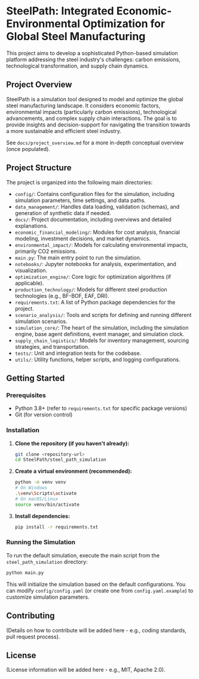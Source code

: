 # SteelPath: Integrated Economic-Environmental Optimization for Global Steel Manufacturing

This project aims to develop a sophisticated Python-based simulation platform addressing the steel industry's challenges: carbon emissions, technological transformation, and supply chain dynamics.

## Project Overview

SteelPath is a simulation tool designed to model and optimize the global steel manufacturing landscape. It considers economic factors, environmental impacts (particularly carbon emissions), technological advancements, and complex supply chain interactions. The goal is to provide insights and decision-support for navigating the transition towards a more sustainable and efficient steel industry.

See `docs/project_overview.md` for a more in-depth conceptual overview (once populated).

## Project Structure

The project is organized into the following main directories:

- `config/`: Contains configuration files for the simulation, including simulation parameters, time settings, and data paths.
- `data_management/`: Handles data loading, validation (schemas), and generation of synthetic data if needed.
- `docs/`: Project documentation, including overviews and detailed explanations.
- `economic_financial_modeling/`: Modules for cost analysis, financial modeling, investment decisions, and market dynamics.
- `environmental_impact/`: Models for calculating environmental impacts, primarily CO2 emissions.
- `main.py`: The main entry point to run the simulation.
- `notebooks/`: Jupyter notebooks for analysis, experimentation, and visualization.
- `optimization_engine/`: Core logic for optimization algorithms (if applicable).
- `production_technology/`: Models for different steel production technologies (e.g., BF-BOF, EAF, DRI).
- `requirements.txt`: A list of Python package dependencies for the project.
- `scenario_analysis/`: Tools and scripts for defining and running different simulation scenarios.
- `simulation_core/`: The heart of the simulation, including the simulation engine, base agent definitions, event manager, and simulation clock.
- `supply_chain_logistics/`: Models for inventory management, sourcing strategies, and transportation.
- `tests/`: Unit and integration tests for the codebase.
- `utils/`: Utility functions, helper scripts, and logging configurations.

## Getting Started

### Prerequisites

- Python 3.8+ (refer to `requirements.txt` for specific package versions)
- Git (for version control)

### Installation

1.  **Clone the repository (if you haven't already):**
    ```bash
    git clone <repository-url>
    cd SteelPath/steel_path_simulation
    ```

2.  **Create a virtual environment (recommended):**
    ```bash
    python -m venv venv
    # On Windows
    .\venv\Scripts\activate
    # On macOS/Linux
    source venv/bin/activate
    ```

3.  **Install dependencies:**
    ```bash
    pip install -r requirements.txt
    ```

### Running the Simulation

To run the default simulation, execute the main script from the `steel_path_simulation` directory:

```bash
python main.py
```

This will initialize the simulation based on the default configurations. You can modify `config/config.yaml` (or create one from `config.yaml.example`) to customize simulation parameters.

## Contributing

(Details on how to contribute will be added here - e.g., coding standards, pull request process).

## License

(License information will be added here - e.g., MIT, Apache 2.0).
